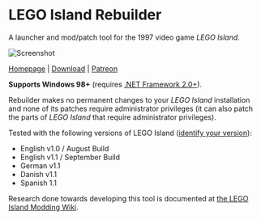 # LEGO Island Rebuilder

A launcher and mod/patch tool for the 1997 video game *LEGO Island*.

![Screenshot](https://i.imgur.com/vAXy68m.png)

[Homepage](https://www.legoisland.org/rebuilder) | [Download](https://github.com/itsmattkc/LEGOIslandRebuilder/releases/download/continuous/Rebuilder.exe) | [Patreon](https://www.patreon.com/mattkc)

**Supports Windows 98+** (requires [.NET Framework 2.0+](http://web.archive.org/web/20051201020101/http://download.microsoft.com/download/5/6/7/567758a3-759e-473e-bf8f-52154438565a/dotnetfx.exe)).

Rebuilder makes no permanent changes to your *LEGO Island* installation and none of its patches require administrator privileges (it can also patch the parts of *LEGO Island* that require administrator privileges).

Tested with the following versions of LEGO Island ([identify your version](https://www.legoisland.org/wiki/index.php/LEGO_Island_Versions)):
* English v1.0 / August Build
* English v1.1 / September Build
* German v1.1
* Danish v1.1
* Spanish 1.1

Research done towards developing this tool is documented at [the LEGO Island Modding Wiki](http://www.legoisland.org/).
